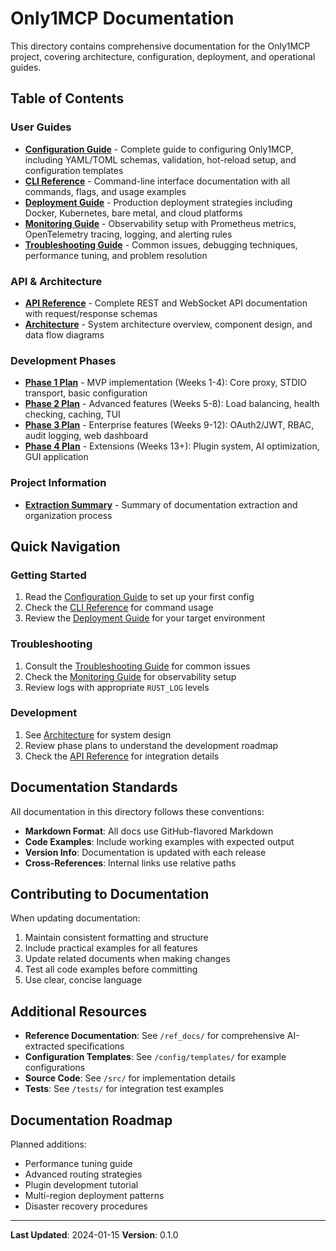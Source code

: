# Only1MCP Documentation

This directory contains comprehensive documentation for the Only1MCP project, covering architecture, configuration, deployment, and operational guides.

## Table of Contents

### User Guides

- **[Configuration Guide](CONFIGURATION_GUIDE.md)** - Complete guide to configuring Only1MCP, including YAML/TOML schemas, validation, hot-reload setup, and configuration templates
- **[CLI Reference](CLI_REFERENCE.md)** - Command-line interface documentation with all commands, flags, and usage examples
- **[Deployment Guide](DEPLOYMENT_GUIDE.md)** - Production deployment strategies including Docker, Kubernetes, bare metal, and cloud platforms
- **[Monitoring Guide](MONITORING_GUIDE.md)** - Observability setup with Prometheus metrics, OpenTelemetry tracing, logging, and alerting rules
- **[Troubleshooting Guide](TROUBLESHOOTING.md)** - Common issues, debugging techniques, performance tuning, and problem resolution

### API & Architecture

- **[API Reference](API_REFERENCE.md)** - Complete REST and WebSocket API documentation with request/response schemas
- **[Architecture](ARCHITECTURE.md)** - System architecture overview, component design, and data flow diagrams

### Development Phases

- **[Phase 1 Plan](PHASE_1_PLAN.md)** - MVP implementation (Weeks 1-4): Core proxy, STDIO transport, basic configuration
- **[Phase 2 Plan](PHASE_2_PLAN.md)** - Advanced features (Weeks 5-8): Load balancing, health checking, caching, TUI
- **[Phase 3 Plan](PHASE_3_PLAN.md)** - Enterprise features (Weeks 9-12): OAuth2/JWT, RBAC, audit logging, web dashboard
- **[Phase 4 Plan](PHASE_4_PLAN.md)** - Extensions (Weeks 13+): Plugin system, AI optimization, GUI application

### Project Information

- **[Extraction Summary](EXTRACTION_SUMMARY.md)** - Summary of documentation extraction and organization process

## Quick Navigation

### Getting Started
1. Read the [Configuration Guide](CONFIGURATION_GUIDE.md) to set up your first config
2. Check the [CLI Reference](CLI_REFERENCE.md) for command usage
3. Review the [Deployment Guide](DEPLOYMENT_GUIDE.md) for your target environment

### Troubleshooting
1. Consult the [Troubleshooting Guide](TROUBLESHOOTING.md) for common issues
2. Check the [Monitoring Guide](MONITORING_GUIDE.md) for observability setup
3. Review logs with appropriate `RUST_LOG` levels

### Development
1. See [Architecture](ARCHITECTURE.md) for system design
2. Review phase plans to understand the development roadmap
3. Check the [API Reference](API_REFERENCE.md) for integration details

## Documentation Standards

All documentation in this directory follows these conventions:

- **Markdown Format**: All docs use GitHub-flavored Markdown
- **Code Examples**: Include working examples with expected output
- **Version Info**: Documentation is updated with each release
- **Cross-References**: Internal links use relative paths

## Contributing to Documentation

When updating documentation:

1. Maintain consistent formatting and structure
2. Include practical examples for all features
3. Update related documents when making changes
4. Test all code examples before committing
5. Use clear, concise language

## Additional Resources

- **Reference Documentation**: See `/ref_docs/` for comprehensive AI-extracted specifications
- **Configuration Templates**: See `/config/templates/` for example configurations
- **Source Code**: See `/src/` for implementation details
- **Tests**: See `/tests/` for integration test examples

## Documentation Roadmap

Planned additions:
- Performance tuning guide
- Advanced routing strategies
- Plugin development tutorial
- Multi-region deployment patterns
- Disaster recovery procedures

---

**Last Updated**: 2024-01-15
**Version**: 0.1.0
